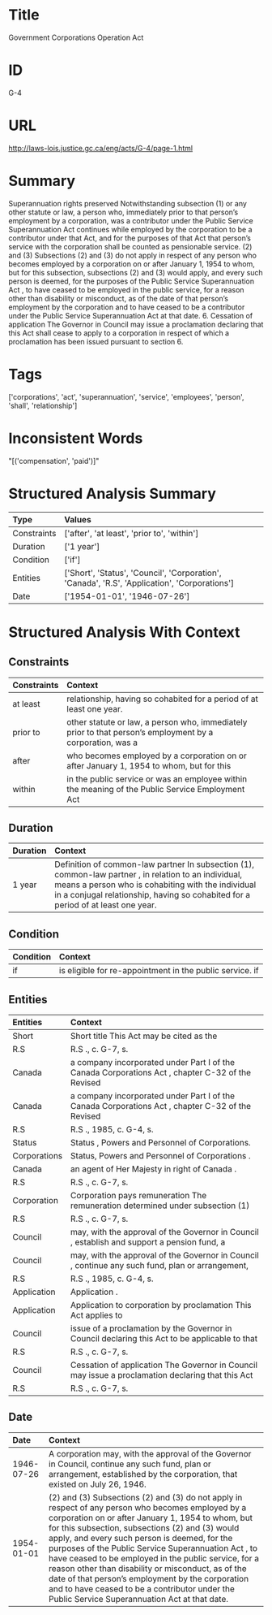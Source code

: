 # Title
Government Corporations Operation Act


# ID
G-4

# URL
http://laws-lois.justice.gc.ca/eng/acts/G-4/page-1.html


# Summary
Superannuation rights preserved Notwithstanding subsection (1) or any other statute or law, a person who, immediately prior to that person’s employment by a corporation, was a contributor under the  Public Service Superannuation Act  continues while employed by the corporation to be a contributor under that Act, and for the purposes of that Act that person’s service with the corporation shall be counted as pensionable service.
(2) and (3) Subsections (2) and (3) do not apply in respect of any person who becomes employed by a corporation on or after January 1, 1954 to whom, but for this subsection, subsections (2) and (3) would apply, and every such person is deemed, for the purposes of the  Public Service Superannuation Act , to have ceased to be employed in the public service, for a reason other than disability or misconduct, as of the date of that person’s employment by the corporation and to have ceased to be a contributor under the  Public Service Superannuation Act  at that date.
6. Cessation of application The Governor in Council may issue a proclamation declaring that this Act shall cease to apply to a corporation in respect of which a proclamation has been issued pursuant to section 6.


# Tags
['corporations', 'act', 'superannuation', 'service', 'employees', 'person', 'shall', 'relationship']


# Inconsistent Words
"[('compensation', 'paid')]"


# Structured Analysis Summary
| Type        | Values                                                                                        |
|:------------|:----------------------------------------------------------------------------------------------|
| Constraints | ['after', 'at least', 'prior to', 'within']                                                   |
| Duration    | ['1 year']                                                                                    |
| Condition   | ['if']                                                                                        |
| Entities    | ['Short', 'Status', 'Council', 'Corporation', 'Canada', 'R.S', 'Application', 'Corporations'] |
| Date        | ['1954-01-01', '1946-07-26']                                                                  |


# Structured Analysis With Context
 


## Constraints
| Constraints   | Context                                                                                                   |
|:--------------|:----------------------------------------------------------------------------------------------------------|
| at least      | relationship, having so cohabited for a period of at least  one year.                                     |
| prior to      | other statute or law, a person who, immediately prior to that person’s employment by a corporation, was a |
| after         | who becomes employed by a corporation on or after January 1, 1954 to whom, but for this                   |
| within        | in the public service or was an employee within the meaning of the Public Service Employment Act          |


## Duration
| Duration   | Context                                                                                                                                                                                                                                          |
|:-----------|:-------------------------------------------------------------------------------------------------------------------------------------------------------------------------------------------------------------------------------------------------|
| 1 year     | Definition of  common-law partner In subsection (1),  common-law partner , in relation to an individual, means a person who is cohabiting with the individual in a conjugal relationship, having so cohabited for a period of at least one year. |


## Condition
| Condition   | Context                                                  |
|:------------|:---------------------------------------------------------|
| if          | is eligible for re-appointment in the public service. if |


## Entities
| Entities     | Context                                                                                            |
|:-------------|:---------------------------------------------------------------------------------------------------|
| Short        | Short title This Act may be cited as the                                                           |
| R.S          | R.S ., c. G-7, s.                                                                                  |
| Canada       | a company incorporated under Part I of the Canada Corporations Act , chapter C-32 of the Revised   |
| Canada       | a company incorporated under Part I of the Canada Corporations Act , chapter C-32 of the Revised   |
| R.S          | R.S ., 1985, c. G-4, s.                                                                            |
| Status       | Status , Powers and Personnel of Corporations.                                                     |
| Corporations | Status, Powers and Personnel of  Corporations .                                                    |
| Canada       | an agent of Her Majesty in right of Canada .                                                       |
| R.S          | R.S ., c. G-7, s.                                                                                  |
| Corporation  | Corporation pays remuneration The remuneration determined under subsection (1)                     |
| R.S          | R.S ., c. G-7, s.                                                                                  |
| Council      | may, with the approval of the Governor in Council , establish and support a pension fund, a        |
| Council      | may, with the approval of the Governor in Council , continue any such fund, plan or arrangement,   |
| R.S          | R.S ., 1985, c. G-4, s.                                                                            |
| Application  | Application .                                                                                      |
| Application  | Application to corporation by proclamation This Act applies to                                     |
| Council      | issue of a proclamation by the Governor in Council declaring this Act to be applicable to that     |
| R.S          | R.S ., c. G-7, s.                                                                                  |
| Council      | Cessation of application The Governor in  Council may issue a proclamation declaring that this Act |
| R.S          | R.S ., c. G-7, s.                                                                                  |


## Date
| Date       | Context                                                                                                                                                                                                                                                                                                                                                                                                                                                                                                                                                                                  |
|:-----------|:-----------------------------------------------------------------------------------------------------------------------------------------------------------------------------------------------------------------------------------------------------------------------------------------------------------------------------------------------------------------------------------------------------------------------------------------------------------------------------------------------------------------------------------------------------------------------------------------|
| 1946-07-26 | A corporation may, with the approval of the Governor in Council, continue any such fund, plan or arrangement, established by the corporation, that existed on July 26, 1946.                                                                                                                                                                                                                                                                                                                                                                                                             |
| 1954-01-01 | (2) and (3) Subsections (2) and (3) do not apply in respect of any person who becomes employed by a corporation on or after January 1, 1954 to whom, but for this subsection, subsections (2) and (3) would apply, and every such person is deemed, for the purposes of the  Public Service Superannuation Act , to have ceased to be employed in the public service, for a reason other than disability or misconduct, as of the date of that person’s employment by the corporation and to have ceased to be a contributor under the  Public Service Superannuation Act  at that date. |


